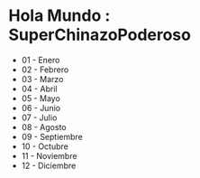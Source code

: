 <h1>Hola Mundo : SuperChinazoPoderoso</h1>
<ul>
	<li>01 - Enero</li>
	<li>02 - Febrero</li>
	<li>03 - Marzo</li>
	<li>04 - Abril</li>
	<li>05 - Mayo</li>
	<li>06 - Junio</li>
	<li>07 - Julio</li>
	<li>08 - Agosto</li>
	<li>09 - Septiembre</li>
	<li>10 - Octubre</li>
	<li>11 - Noviembre</li>
	<li>12 - Diciembre</li>
</ul>